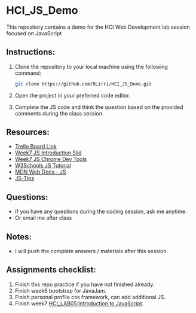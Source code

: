 # HCI_JS_Demo

This repository contains a demo for the HCI Web Development lab session focused on JavaScript

## Instructions:

1. Clone the repository to your local machine using the following command:

   ```bash
   git clone https://github.com/RLirri/HCI_JS_Demo.git
   ```

2. Open the project in your preferred code editor.

3. Complete the JS code and think the question based on the provided comments during the class session.

## Resources:

- [Trello Board Link](https://trello.com/b/tpmo9av1/hcilabwebdevelopment)
- [Week7 JS Introduction Slid](https://docs.google.com/presentation/d/1MEckhEWg_8T2uEhgwSJeW2siZPKWPAEsIJoKd-OBWPQ/edit?usp=sharing)
- [Week7 JS Chrome Dev Tools](https://docs.google.com/presentation/d/1_L2M3cop3RaPeNo9KH08Y2AL5Rr0dLm6zdy8ZT5GUo0/edit?usp=sharing)
- [W3Schools JS Tutorial](https://www.w3schools.com/js/default.asp)
- [MDN Web Docs - JS](https://developer.mozilla.org/en-US/docs/Web/JavaScript)
- [JS-Tips](https://www.jstips.co/)

## Questions:

- If you have any questions during the coding session, ask me anytime.
- Or email me after class

## Notes:

- I will push the complete answers / materials after this session.

## Assignments checklist:

1. Finish this repo practice if you have not finished already.
2. Finish week6 bootstrap for JavaJam.
3. Finish personal profile css framework, can add additional JS.
4. Finish week7 [HCI_LAB05:Introduction to JavaScript](https://drive.google.com/file/d/1IV9euvAF5JV8x3cN5QDDLPTJQIabRbgI/view?usp=sharing).
